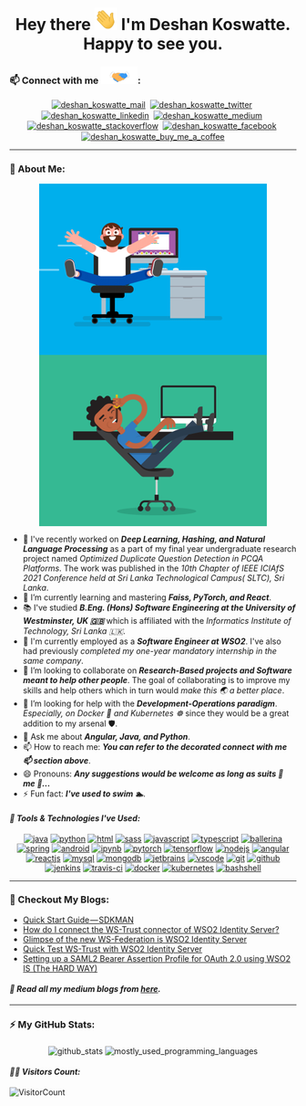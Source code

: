 <h1 align="center">Hey there <img src="https://github.com/deshankoswatte/deshankoswatte/blob/master/assets/hi.gif" width="40px" alt="hi_gif"/> I'm Deshan Koswatte. Happy to see you.</h1>

### 📫 Connect with me <img src="https://github.com/deshankoswatte/deshankoswatte/blob/master/assets/handshake.gif" height="30px">:

<p align="center">
    <a href="mailto:dehami.deshan@gmail.com" target="blank"><img align="center" src="https://www.vectorlogo.zone/logos/gmail/gmail-icon.svg" alt="deshan_koswatte_mail" height="45" width="45" /></a>&nbsp;
    <a href="https://twitter.com/deshankoswatte" target="blank"><img align="center" src="https://www.vectorlogo.zone/logos/twitter/twitter-icon.svg" alt="deshan_koswatte_twitter" height="45" width="45" /></a>&nbsp;
    <a href="https://lk.linkedin.com/in/deshankoswatte" target="blank"><img align="center" src="https://www.vectorlogo.zone/logos/linkedin/linkedin-icon.svg" alt="deshan_koswatte_linkedin" height="40" width="40" /></a>&nbsp;
    <a href="https://medium.com/@deshankoswatte" target="blank"><img align="center" src="https://www.vectorlogo.zone/logos/medium/medium-tile.svg" alt="deshan_koswatte_medium" height="40" width="40" /></a>&nbsp;
    <a href="https://stackoverflow.com/users/11383375/deshan-koswatte" target="blank"><img align="center" src="https://www.vectorlogo.zone/logos/stackoverflow/stackoverflow-icon.svg" alt="deshan_koswatte_stackoverflow" height="40" width="40" /></a>&nbsp;
    <a href="https://www.facebook.com/dehami.koswatte" target="blank"><img align="center" src="https://www.vectorlogo.zone/logos/facebook/facebook-icon.svg" alt="deshan_koswatte_facebook" height="40" width="40" /></a>&nbsp;
    <a href="https://www.buymeacoffee.com/deshankoswatte"><img align="center" src="https://www.vectorlogo.zone/logos/buymeacoffee/buymeacoffee-icon.svg" alt="deshan_koswatte_buy_me_a_coffee" height="40" width="40" /></a>
</p>

---

### 🤵 About Me:

[comment]: <> (<p align="middle">)

[comment]: <> (  <img align="middle" src="https://github.com/deshankoswatte/deshankoswatte/blob/master/assets/programmer.gif" width="400px" alt="programmer_gif">)

[comment]: <> (</p>)

<p align="middle">
  <img align="middle" src="https://github.com/deshankoswatte/deshankoswatte/blob/master/assets/fun_programmer_1.gif" width="400px" alt="fun_programmer_gif_1">
  <img align="middle" src="https://github.com/deshankoswatte/deshankoswatte/blob/master/assets/fun_programmer_2.gif" width="400px" alt="fun_programmer_gif_2">
</p>

- 🔭 I've recently worked on _**Deep Learning, Hashing, and Natural Language Processing**_ as a part of my final year
  undergraduate research project named _Optimized Duplicate Question Detection in PCQA Platforms_. The work was
  published in the _10th Chapter of IEEE ICIAfS 2021 Conference held at Sri Lanka Technological Campus(
  SLTC), Sri Lanka_.
- 🌱 I’m currently learning and mastering _**Faiss, PyTorch, and React**_.
- 📚 I've studied _**B.Eng. (Hons) Software Engineering at the University of Westminster, UK :gb:**_ which is affiliated
  with the _Informatics Institute of Technology, Sri Lanka :sri_lanka:_.
- 🏢 I'm currently employed as a _**Software Engineer at WSO2**_. I've also had previously _completed my one-year
  mandatory internship in the same company_.
- 👯 I’m looking to collaborate on _**Research-Based projects and Software meant to help other people**_. The goal of
  collaborating is to improve my skills and help others which in turn would _make this :earth_asia: a better place_.
- 🤔 I’m looking for help with the _**Development-Operations paradigm**_. _Especially, on Docker :whale: and
  Kubernetes :wheel_of_dharma:_ since they would be a great addition to my arsenal :shield:.
- 💬 Ask me about _**Angular, Java, and Python**_.
- 📫 How to reach me: _**You can refer to the decorated connect with me 📫 section above**_.
- 😄 Pronouns: _**Any suggestions would be welcome as long as suits :necktie: me 🤵...**_
- ⚡ Fun fact: _**I've used to swim 🏊**_.

#### <i>:toolbox: Tools & Technologies I've Used:</i>

<p align="center">
    <a href="https://www.java.com/en/" target="blank"><img src="https://www.vectorlogo.zone/logos/java/java-icon.svg" alt="java" width="50" height="50"/></a>
    <a href="https://www.python.org/" target="blank"><img src="https://www.vectorlogo.zone/logos/python/python-icon.svg" alt="python" width="40" height="40"/></a>
    <a href="https://dev.w3.org/html5/html-author/" target="blank"><img src="https://www.vectorlogo.zone/logos/w3_html5/w3_html5-icon.svg" alt="html" width="40" height="40"/></a>
    <a href="https://sass-lang.com/" target="blank"><img src="https://www.vectorlogo.zone/logos/sass-lang/sass-lang-icon.svg" alt="sass" width="45" height="45"/></a>
    <a href="https://developer.mozilla.org/en-US/docs/Web/JavaScript" target="blank"><img src="https://www.vectorlogo.zone/logos/javascript/javascript-icon.svg" alt="javascript" width="40" height="40"/></a>
    <a href="https://www.typescriptlang.org/" target="blank"><img src="https://www.vectorlogo.zone/logos/typescriptlang/typescriptlang-icon.svg" alt="typescript" width="40" height="40"/></a>
    <a href="https://ballerina.io/" target="blank"><img src="https://www.vectorlogo.zone/logos/ballerinaio/ballerinaio-icon.svg" alt="ballerina" width="45" height="45"/></a>
    <a href="https://spring.io/" target="blank"><img src="https://www.vectorlogo.zone/logos/springio/springio-icon.svg" alt="spring" width="45" height="45"/></a>
    <a href="https://www.android.com/" target="blank"><img src="https://www.vectorlogo.zone/logos/android/android-icon.svg" alt="android" width="45" height="45"/></a>
    <a href="https://jupyter.org/" target="blank"><img src="https://www.vectorlogo.zone/logos/jupyter/jupyter-icon.svg" alt="ipynb" width="45" height="45"/></a>
    <a href="https://pytorch.org/" target="blank"><img src="https://www.vectorlogo.zone/logos/pytorch/pytorch-icon.svg" alt="pytorch" width="45" height="45"/></a>
    <a href="https://www.tensorflow.org/" target="blank"><img src="https://www.vectorlogo.zone/logos/tensorflow/tensorflow-icon.svg" alt="tensorflow" width="45" height="45"/></a>
    <a href="https://nodejs.org/en/" target="blank"><img src="https://www.vectorlogo.zone/logos/nodejs/nodejs-icon.svg" alt="nodejs" width="45" height="45"/></a>
    <a href="https://angular.io/" target="blank"><img src="https://www.vectorlogo.zone/logos/angular/angular-icon.svg" alt="angular" width="45" height="45"/></a>
    <a href="https://reactjs.org/" target="blank"><img src="https://www.vectorlogo.zone/logos/reactjs/reactjs-icon.svg" alt="reactjs" width="45" height="45"/></a>
    <a href="https://mysql.com/" target="blank"><img src="https://www.vectorlogo.zone/logos/mysql/mysql-icon.svg" alt="mysql" width="45" height="45"/></a>
    <a href="https://mongodb.com/" target="blank"><img src="https://www.vectorlogo.zone/logos/mongodb/mongodb-icon.svg" alt="mongodb" width="45" height="45"/></a>
    <a href="https://jetbrains.com/" target="blank"><img src="https://www.vectorlogo.zone/logos/jetbrains/jetbrains-icon.svg" alt="jetbrains" width="45" height="45"/></a>
    <a href="https://code.visualstudio.com/" target="blank"><img src="https://www.vectorlogo.zone/logos/visualstudio_code/visualstudio_code-icon.svg" alt="vscode" width="45" height="45"/></a>
    <a href="https://git-scm.com/doc" target="blank"><img src="https://www.vectorlogo.zone/logos/git-scm/git-scm-icon.svg" alt="git" width="45" height="45"/></a>
    <a href="https://github.com/" target="blank"><img src="https://www.vectorlogo.zone/logos/github/github-icon.svg" alt="github" width="45" height="45"/></a>
    <a href="https://www.jenkins.io/" target="blank"><img src="https://www.vectorlogo.zone/logos/jenkins/jenkins-icon.svg" alt="jenkins" width="45" height="45"/></a>
    <a href="https://travis-ci.org/" target="blank"><img src="https://www.vectorlogo.zone/logos/travis-ci/travis-ci-icon.svg" alt="travis-ci" width="45" height="45"/></a>
    <a href="https://www.docker.com/" target="blank"><img src="https://www.vectorlogo.zone/logos/docker/docker-icon.svg" alt="docker" width="75" height="60"/></a>
    <a href="https://kubernetes.io/" target="blank"><img src="https://www.vectorlogo.zone/logos/kubernetes/kubernetes-icon.svg" alt="kubernetes" width="45" height="45"/></a>
    <a href="https://www.gnu.org/software/bash/" target="blank"><img src="https://www.vectorlogo.zone/logos/gnu_bash/gnu_bash-icon.svg" alt="bashshell" width="45" height="45"/></a>
</p>

---

### :closed_book: Checkout My Blogs:

<!-- BLOG-POST-LIST:START -->
- [Quick Start Guide — SDKMAN](https://medium.com/@deshankoswatte/quick-start-guide-sdkman-1ef445962745?source=rss-56911829187b------2)
- [How do I connect the WS-Trust connector of WSO2 Identity Server?](https://medium.com/@deshankoswatte/how-do-i-connect-the-ws-trust-connector-of-wso2-identity-server-a5c03a5b8233?source=rss-56911829187b------2)
- [Glimpse of the new WS-Federation is WSO2 Identity Server](https://medium.com/@deshankoswatte/glimpse-of-the-new-ws-federation-is-wso2-identity-server-f85fcdf2b063?source=rss-56911829187b------2)
- [Quick Test WS-Trust with WSO2 Identity Server](https://medium.com/@deshankoswatte/quick-test-ws-trust-with-wso2-identity-server-f33e3b3ac59b?source=rss-56911829187b------2)
- [Setting up a SAML2 Bearer Assertion Profile for OAuth 2.0 using WSO2 IS (The HARD WAY)](https://medium.com/@deshankoswatte/setting-up-a-saml2-bearer-assertion-profile-for-oauth-2-0-using-wso2-is-the-hard-way-530a2146e683?source=rss-56911829187b------2)
<!-- BLOG-POST-LIST:END -->

#### <i>:rotating_light: Read all my medium blogs from <a href="https://medium.com/@deshankoswatte" target="blank"> here</a>.</i>

---

### ⚡ My GitHub Stats:

<p align="center">
  <img align="middle" alt="github_stats" src="https://github-readme-stats.vercel.app/api?username=deshankoswatte&show_icons=true&theme=gruvbox" />
  <img align="middle" alt="mostly_used_programming_languages" src="https://github-readme-stats.vercel.app/api/top-langs/?username=deshankoswatte&layout=compact&theme=gruvbox" />
</p>

#### <i>:superhero_man: Visitors Count:</i>

![VisitorCount](https://profile-counter.glitch.me/{deshankoswatte}/count.svg)

<!--
**deshankoswatte/deshankoswatte** is a ✨ _special_ ✨ repository because its `README.md` (this file) appears on your GitHub profile.

Here are some ideas to get you started:
  👋
- 🔭 I’m currently working on ...
- 🌱 I’m currently learning ...
- 👯 I’m looking to collaborate on ...
- 🤔 I’m looking for help with ...
- 💬 Ask me about ...
- 📫 How to reach me: ...
- 😄 Pronouns: ...
- ⚡ Fun fact: ...
-->
